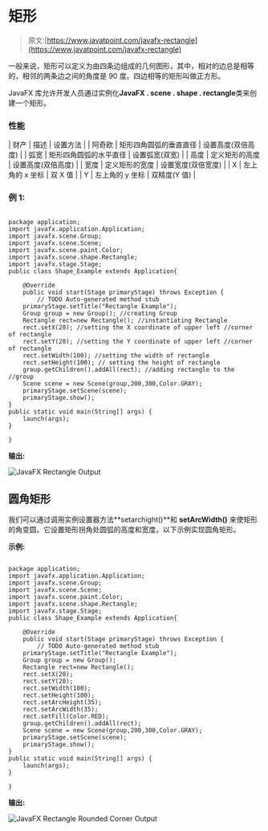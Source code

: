 # 矩形

> 原文:[https://www.javatpoint.com/javafx-rectangle](https://www.javatpoint.com/javafx-rectangle)

一般来说，矩形可以定义为由四条边组成的几何图形，其中，相对的边总是相等的，相邻的两条边之间的角度是 90 度。四边相等的矩形叫做正方形。

JavaFX 库允许开发人员通过实例化**JavaFX . scene . shape . rectangle**类来创建一个矩形。

### 性能

| 财产 | 描述 | 设置方法 |
| 阿奇欧 | 矩形四角圆弧的垂直直径 | 设置高度(双倍高度) |
| 弧宽 | 矩形四角圆弧的水平直径 | 设置弧宽(双宽) |
| 高度 | 定义矩形的高度 | 设置高度(双倍高度) |
| 宽度 | 定义矩形的宽度 | 设置宽度(双倍宽度) |
| X | 左上角的 x 坐标 | 双 X 值 |
| Y | 左上角的 y 坐标 | 双精度(Y 值) |

### 例 1:

```

package application;
import javafx.application.Application;
import javafx.scene.Group;
import javafx.scene.Scene;
import javafx.scene.paint.Color;
import javafx.scene.shape.Rectangle;
import javafx.stage.Stage;
public class Shape_Example extends Application{

	@Override
	public void start(Stage primaryStage) throws Exception {
		// TODO Auto-generated method stub
	primaryStage.setTitle("Rectangle Example");
	Group group = new Group(); //creating Group 
	Rectangle rect=new Rectangle(); //instantiating Rectangle 
	rect.setX(20); //setting the X coordinate of upper left //corner of rectangle 
	rect.setY(20); //setting the Y coordinate of upper left //corner of rectangle 
	rect.setWidth(100); //setting the width of rectangle 
	rect.setHeight(100); // setting the height of rectangle 
	group.getChildren().addAll(rect); //adding rectangle to the //group 
	Scene scene = new Scene(group,200,300,Color.GRAY);
	primaryStage.setScene(scene);
	primaryStage.show();
}
public static void main(String[] args) {
	launch(args);
}

}

```

**输出:**

![JavaFX Rectangle Output](../Images/eadcd218fddfad6c893fd8d95e53a2b5.png)

## 圆角矩形

我们可以通过调用实例设置器方法**setarchight()**和 **setArcWidth()** 来使矩形的角变圆。它设置矩形拐角处圆弧的高度和宽度。以下示例实现圆角矩形。

**示例:**

```

package application;
import javafx.application.Application;
import javafx.scene.Group;
import javafx.scene.Scene;
import javafx.scene.paint.Color;
import javafx.scene.shape.Rectangle;
import javafx.stage.Stage;
public class Shape_Example extends Application{

	@Override
	public void start(Stage primaryStage) throws Exception {
		// TODO Auto-generated method stub
	primaryStage.setTitle("Rectangle Example");
	Group group = new Group();
	Rectangle rect=new Rectangle();
	rect.setX(20);
	rect.setY(20);
	rect.setWidth(100);
	rect.setHeight(100);
	rect.setArcHeight(35);
	rect.setArcWidth(35);
	rect.setFill(Color.RED);
	group.getChildren().addAll(rect);
	Scene scene = new Scene(group,200,300,Color.GRAY);
	primaryStage.setScene(scene);
	primaryStage.show();
}
public static void main(String[] args) {
	launch(args);
}

}

```

**输出:**

![JavaFX Rectangle Rounded Corner Output](../Images/09dcf713f686520b49a32e088bf4a7c2.png)